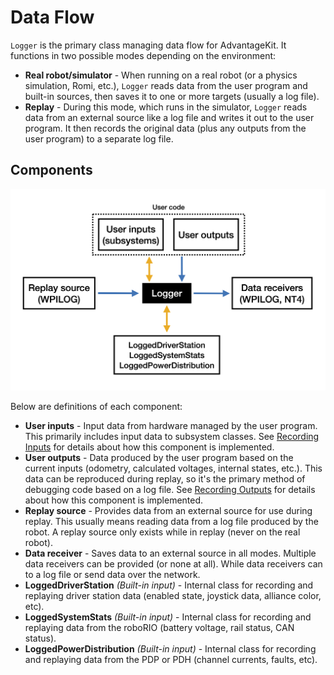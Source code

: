 # Data Flow

`Logger` is the primary class managing data flow for AdvantageKit. It functions in two possible modes depending on the environment:

- **Real robot/simulator** - When running on a real robot (or a physics simulation, Romi, etc.), `Logger` reads data from the user program and built-in sources, then saves it to one or more targets (usually a log file).
- **Replay** - During this mode, which runs in the simulator, `Logger` reads data from an external source like a log file and writes it out to the user program. It then records the original data (plus any outputs from the user program) to a separate log file.

## Components

![Diagram of data flow](img/data-flow.png)

Below are definitions of each component:

- **User inputs** - Input data from hardware managed by the user program. This primarily includes input data to subsystem classes. See [Recording Inputs](/recording-inputs/io-interfaces) for details about how this component is implemented.
- **User outputs** - Data produced by the user program based on the current inputs (odometry, calculated voltages, internal states, etc.). This data can be reproduced during replay, so it's the primary method of debugging code based on a log file. See [Recording Outputs](/recording-outputs) for details about how this component is implemented.
- **Replay source** - Provides data from an external source for use during replay. This usually means reading data from a log file produced by the robot. A replay source only exists while in replay (never on the real robot).
- **Data receiver** - Saves data to an external source in all modes. Multiple data receivers can be provided (or none at all). While data receivers can to a log file or send data over the network.
- **LoggedDriverStation** _(Built-in input)_ - Internal class for recording and replaying driver station data (enabled state, joystick data, alliance color, etc).
- **LoggedSystemStats** _(Built-in input)_ - Internal class for recording and replaying data from the roboRIO (battery voltage, rail status, CAN status).
- **LoggedPowerDistribution** _(Built-in input)_ - Internal class for recording and replaying data from the PDP or PDH (channel currents, faults, etc).
